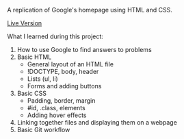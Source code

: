 A replication of Google's homepage using HTML and CSS.

[Live Version](https://dajohdz.github.io/google-homepage/)

What I learned during this project:
1. How to use Google to find answers to problems
2. Basic HTML
    - General layout of an HTML file
    - !DOCTYPE, body, header
    - Lists (ul, li)
    - Forms and adding buttons
3. Basic CSS
    - Padding, border, margin
    - #id, .class, elements
    - Adding hover effects
4. Linking together files and displaying them on a webpage
5. Basic Git workflow
